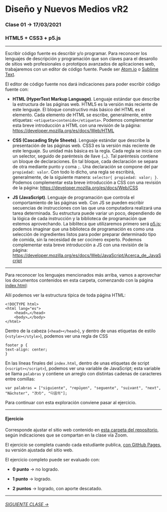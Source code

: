 # Diseño y Nuevos Medios vR2

### Clase 01 → 17/03/2021

### HTML5 + CSS3 + p5.js

- - - - - - - - - - - - - - 

Escribir código fuente es describir y/o programar. Para reconocer los lenguajes de descripción y programación que son claves para el desarollo de  sitios web profesionales o prototipos avanzados de aplicaciones web, trabajaremos con un editor de código fuente. Puede ser [Atom.io](https://atom.io/) o [Sublime Text](https://www.sublimetext.com/).

El editor de código fuente nos dará indicaciones para poder escribir código fuente con:

- **HTML (HyperText Markup Language)**. Lenguaje estándar que describe la estructura de las páginas web. HTML5 es la versión más reciente de este lenguaje. El bloque constructivo más básico del HTML es el elemento. Cada elemento de HTML se escribe, generalmente, entre etiquetas: `<etiqueta>contenido</etiqueta>`. Podemos complementar esta breve introducción a HTML con una revisión de la página: https://developer.mozilla.org/es/docs/Web/HTML

- **CSS (Cascading Style Sheets)**. Lenguaje estándar que describe la presentación de las páginas web. CSS3 es la versión más reciente de este lenguaje. Su unidad más básica es la regla. Cada regla se inicia con un selector, seguido de paréntesis de llave `{…}`. Tal paréntesis contiene un bloque de declaraciones. En tal bloque, cada declaración se separa de otra mediante punto y coma `;`. Una declaración se compone del par `propiedad: valor`. Con todo lo dicho, una regla se escribirá, generalmente, de la siguiente manera: `selector{ propiedad: valor; }`. Podemos complementar esta breve introducción a CSS con una revisión de la página: https://developer.mozilla.org/es/docs/Web/CSS

- **JS (JavaScript)**. Lenguaje de programación que controla el comportamiento de las páginas web. Con JS se pueden escribir secuencias de instrucciones con las que una computadora realizará una tarea determinada. Su estructura puede variar un poco, dependiendo de la lógica de cada instrucción y la biblioteca de programación que estemos aprovechando. La bibliteca que utilizaremos primero será [p5.js](https://p5js.org/es/get-started/); podemos imaginar que una biblioteca de programación es como una selección de ingredientes listos para poder preparar determinado tipo de comida, sin la necesidad de ser cocinero experto. Podemos complementar esta breve introducción a JS con una revisión de la página: https://developer.mozilla.org/es/docs/Web/JavaScript/Acerca_de_JavaScript

- - - - - - - - - - - - - - 

Para reconocer los lenguajes mencionados más arriba, vamos a aprovechar los documentos contenidos en esta carpeta, comenzando con la página [index.html](https://github.com/profesorfaco/dno037-2021/blob/main/clase-01/index.html):

Allí podemos ver la estructura típica de toda página HTML: 

```
<!DOCTYPE html>
<html lang="es">
    <head>…</head>
    <body>…</body>
</html>
```

Dentro de la cabeza (`<head></head>`), y dentro de unas etiquetas de estilo (`<style></style>`), podemos ver una regla de CSS

```
footer p {
text-align: center;
}
```

En las líneas finales del `index.html`, dentro de unas etiquetas de script (`<script></script>`), podemos ver una variable de JavaScript; esta variable se llama `palabras` y contiene un arreglo con distintas cadenas de caracteres entre comillas: 

```
var palabras = ["siguiente", "repüyen", "seguente", "suivant", "next", "Nächster", "次の", "다음의"];
```

Para continuar con esta exploración conviene pasar al ejercicio.

- - - - - - - - - - - - - - 

#### Ejercicio

Corresponde ajustar el sitio web contenido en [esta carpeta del repositorio](https://profesorfaco.github.io/dno037-2021/clase-01/), según indicaciones que se compartan en la clase vía Zoom. 

El ejercicio se completa cuando cada estudiante publica, [con GitHub Pages](https://docs.github.com/es/free-pro-team@latest/github/working-with-github-pages/configuring-a-publishing-source-for-your-github-pages-site), su versión ajustada del sitio web.

El ejercicio completo puede ser evaluado con:

- **0 punto** → no logrado.

- **1 punto** → logrado.

- **2 puntos** → logrado, con aporte descatado.

- - - - - - - 

###### [SIGUIENTE CLASE →](https://github.com/profesorfaco/dno037-2021/tree/main/clase-02)
